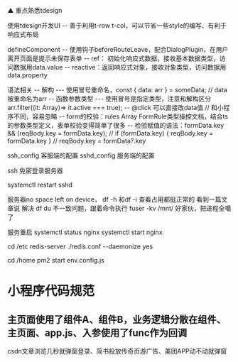 
▲ 重点熟悉tdesign

使用tdesign开发UI
  -- 善于利用t-row t-col，可以节省一些style的编写、有利于响应式布局

defineComponent
  -- 使用钩子beforeRouteLeave，配合DialogPlugin，在用户离开页面是提示未保存表单
  -- ref： 初始化响应式数据，接收基本数据类型，访问数据用data.value
  -- reactive：返回响应式对象，接收对象类型，访问数据用data.property

语法相关
  -- 解构
    --- 使用冒号重命名，const { data: arr } = someData; // data 被重命名为arr
  -- 函数参数类型
    --- 使用冒号是指定类型，注意和解构区分 arr.filter((it: Array)=> it.active === true);
  -- @click 可以直接改data值 // 和小程序不同，容易忽略
  -- form的校验：rules Array<FormRule> FormRule类型操控文档，结合ts的参数类型定义，表单校验变得简单了很多
  -- 检验赋值的语法：formData.key && (reqBody.key = formData.key); // if (formData.key) { reqBody.key = formData.key } // reqBody.key = formData?.key




ssh_config 客服端的配置
sshd_config  服务端的配置

ssh 免密登录服务器

systemctl restart sshd


服务器no space left on device，
df -h 和df -i 查看占用都挺正常的
看到一篇文章说 解决 df du 不一致问题，跟着命令执行
fuser -kv /mnt/
好家伙，把进程全噶了

服务重启
systemctl status nginx
systemctl start nginx

cd /etc
redis-server ./redis.conf --daemonize yes

cd /home
pm2 start env.config.js


# 小程序代码规范

## 主页面使用了组件A、组件B，业务逻辑分散在组件、主页面、app.js、入参使用了func作为回调

csdn文章浏览几秒就弹窗登录、简书投放传奇页游广告、美团APP动不动就弹窗